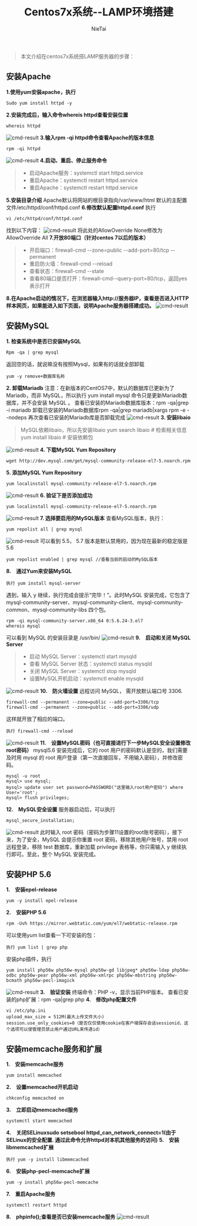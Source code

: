 ﻿---
layout: post
title: "Centos7x系统--LAMP环境搭建"
author: "NieTai"
header-img: "img/post-bg-infinity.jpg"
header-mask: 0.3
mathjax: true
catalog:    true
tags:
  - lamp
  - centos
---
>本文介绍在centos7x系统搭LAMP服务器的步骤：

## 安装Apache ##
 **1.使用yum安装apache，执行**
```shell
Sudo yum install httpd -y
```
**2.安装完成后，输入命令whereis httpd查看安装位置**
```shell
whereis httpd
```
![cmd-result](https://i.loli.net/2018/12/25/5c21a4c809082.png)
**3.输入rpm -qi httpd命令查看Apache的版本信息**
```shell
rpm -qi httpd
```
![cmd-result](https://i.loli.net/2018/12/25/5c21a59548ce5.png)
**4.启动、重启、停止服务命令**
> * 启动Apache服务：systemctl start httpd.service
> * 重启Apache：systemctl restart httpd.service
> * 重启Apache：systemctl restart httpd.service

**5.安装目录介绍**
Apache默认将网站的根目录指向/var/www/html
默认的主配置文件/etc/httpd/conf/httpd.conf
**6.修改默认配置httpd.conf**
执行
```shell
vi /etc/httpd/conf/httpd.conf
```
找到以下内容：
![cmd-result](https://i.loli.net/2018/12/27/5c244194353cb.png)
将此处的AllowOverride None修改为AllowOverride All
**7.开放80端口（针对centos 7以后的版本）**
> * 开启端口：firewall-cmd --zone=public --add-port=80/tcp --permanent
> * 重启防火墙：firewall-cmd --reload
> * 查看状态：firewall-cmd --state
> * 查看80端口是否打开：firewall-cmd--query-port=80/tcp，返回yes表示打开

**8.在Apache启动的情况下，在浏览器输入http://服务器IP，查看是否进入HTTP样本网页，如果能进入如下页面，说明Apache服务器搭建成功。**
![cmd-result](https://i.loli.net/2018/12/27/5c24423ad5bd1.png)

## 安装MySQL ##
**1. 检查系统中是否已安装MySQL**
```shell
Rpm -qa | grep mysql
```
返回空的话，就说嘛没有按照Mysql，如果有的话就全部卸载
```shell
yum -y remove+数据库名称
```
**2. 卸载Mariadb**
注意：在新版本的CentOS7中，默认的数据库已更新为了Mariadb，而非 MySQL，所以执行 yum install mysql 命令只是更新Mariadb数据库，并不会安装 MySQL 。
查看已安装的Mariadb数据库版本：rpm -qa|grep -i mariadb
卸载已安装的Mariadb数据库rpm -qa|grep mariadb|xargs rpm -e --nodeps
再次查看已安装的Mariadb库是否卸载完成
![cmd-result](https://i.loli.net/2018/12/27/5c2446e5c8cff.png)
**3. 安装libaio**
> MySQL依赖libaio，所以先安装libaio
> yum search libaio # 检索相关信息
> yum install libaio # 安装依赖包

![cmd-result](https://i.loli.net/2018/12/27/5c244737d01a1.png)
**4. 下载MySQL Yum Repository**
```shell
wget http://dev.mysql.com/get/mysql-community-release-el7-5.noarch.rpm
```
**5. 添加MySQL Yum Repository**
```shell
yum localinstall mysql-community-release-el7-5.noarch.rpm
```
![cmd-result](https://i.loli.net/2018/12/27/5c2447ac690f7.png)
**6. 验证下是否添加成功**
```shell
yum localinstall mysql-community-release-el7-5.noarch.rpm
```
![cmd-result](https://i.loli.net/2018/12/27/5c2447eeb472d.png)
**7. 选择要启用的MySQL版本**
查看MySQL版本，执行：
```shell
yum repolist all | grep mysql
```
![cmd-result](https://i.loli.net/2018/12/27/5c24488771564.png)
可以看到 5.5， 5.7 版本是默认禁用的，因为现在最新的稳定版是 5.6
```shell
yum repolist enabled | grep mysql //查看当前的启动的MySQL版本
```
**8.　通过Yum来安装MySQL**
```shell
执行 yum install mysql-server 
```
遇到，输入 y 继续，执行完成会提示“完毕！”。此时MySQL 安装完成，它包含了 mysql-community-server、mysql-community-client、mysql-community-common、mysql-community-libs 四个包。
```shell
rpm -qi mysql-community-server.x86_64 0:5.6.24-3.el7
whereis mysql
```
可以看到 MySQL 的安装目录是 /usr/bin/
![cmd-result](https://i.loli.net/2018/12/27/5c244935ad64c.png)
**9.　启动和关闭 MySQL Server**
> * 启动 MySQL Server：systemctl start mysqld
> * 查看 MySQL Server 状态：systemctl status  mysqld
> * 关闭 MySQL Server：systemctl stop mysqld
> * 设置MySQL开机启动：systemctl enable mysqld

![cmd-result](https://i.loli.net/2018/12/27/5c245324ce987.png)
**10.　防火墙设置**
远程访问 MySQL， 需开放默认端口号 3306.
```shell
firewall-cmd --permanent --zone=public --add-port=3306/tcp
firewall-cmd --permanent --zone=public --add-port=3306/udp
```
这样就开放了相应的端口。
```shell
执行 firewall-cmd --reload 
```
![cmd-result](https://i.loli.net/2018/12/27/5c2453b2a93fb.png)
**11.　设置MySQL密码（也可直接进行下一步MySQL安全设置修改root密码）**
mysql5.6 安装完成后，它的 root 用户的密码默认是空的，我们需要及时用 mysql 的 root 用户登录（第一次直接回车，不用输入密码），并修改密码。
```shell
mysql -u root
mysql> use mysql;
mysql> update user set password=PASSWORD("这里输入root用户密码") where User='root';
mysql> flush privileges; 
```
**12.　MySQL安全设置**
服务器启动后，可以执行
```shell
mysql_secure_installation;
```
![cmd-result](https://i.loli.net/2018/12/27/5c245428256ad.png)
此时输入 root 密码（密码为步骤11设置的root账号密码），接下来，为了安全，MySQL 会提示你重置 root 密码，移除其他用户账号，禁用 root 远程登录，移除 test 数据库，重新加载 privilege 表格等，你只需输入 y 继续执行即可。至此，整个 MySQL 安装完成。
## 安装PHP 5.6 ##
**1.　安装epel-release**
```shell
yum -y install epel-release 
```
**2.　安装PHP 5.6**
```shell
rpm -Uvh https://mirror.webtatic.com/yum/el7/webtatic-release.rpm
```
可以使用yum list查看一下可安装的包：
```shell
执行 yum list | grep php
```
安装php插件，执行
```shell
yum install php56w php56w-mysql php56w-gd libjpeg* php56w-ldap php56w-odbc php56w-pear php56w-xml php56w-xmlrpc php56w-mbstring php56w-bcmath php56w-pecl-imagick
```
![cmd-result](https://i.loli.net/2018/12/27/5c2454bfe1126.png)
**3.　验证安装**
终端命令：PHP -v，显示当前PHP版本。
查看已安装的php扩展：rpm -qa|grep php
**4.　修改php配置文件**
```shell
vi /etc/php.ini
upload_max_size = 512M(最大上传文件大小)
session.use_only_cookies=0（是否仅仅使用cookie在客户端保存会话sessionid，这个选项可以使管理员禁止用户通过URL来传递id）
```
## 安装memcache服务和扩展 ##
**1.　安装memcache服务**
```shell
yum install memcached
```
**2.　设置memcached开机启动**
```shell
chkconfig memcached on
```
**3.　立即启动memcached服务**
```shell
systemctl start memcached
```
**4.　关闭SELinuxsudo setsebool httpd_can_network_connect=1(由于SELinux的安全配置. 通过此命令允许httpd对本机其他服务的访问)**
**5.　安装libmemcached扩展**
```shell
执行 yum -y install libmemcached
```
**6.　安装php-pecl-memcache扩展**
```shell
yum -y install php56w-pecl-memcache
```
**7.　重启Apache服务**
```shell
systemctl restart httpd
```
**8.　phpinfo();查看是否已安装memcache服务**
![cmd-result](https://i.loli.net/2018/12/27/5c24560cef848.png)

